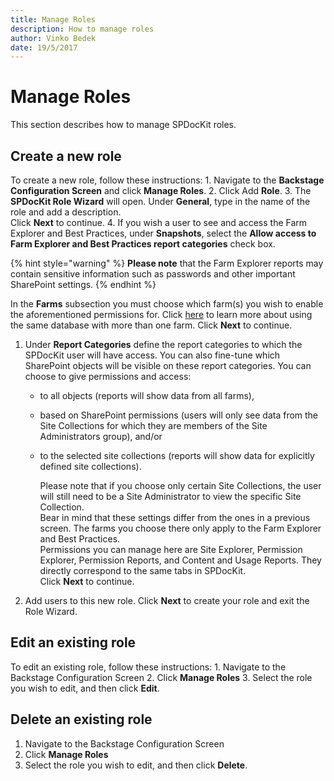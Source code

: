 ```yaml
---
title: Manage Roles
description: How to manage roles
author: Vinko Bedek
date: 19/5/2017
---
```


# Manage Roles

This section describes how to manage SPDocKit roles.

## Create a new role

To create a new role, follow these instructions: 1. Navigate to the **Backstage Configuration Screen** and click **Manage Roles**. 2. Click Add **Role**. 3. The **SPDocKit Role Wizard** will open. Under **General**, type in the name of the role and add a description.  
Click **Next** to continue. 4. If you wish a user to see and access the Farm Explorer and Best Practices, under **Snapshots**, select the **Allow access to Farm Explorer and Best Practices report categories** check box.  


{% hint style="warning" %}
**Please note** that the Farm Explorer reports may contain sensitive information such as passwords and other important SharePoint settings.
{% endhint %}

In the **Farms** subsection you must choose which farm\(s\) you wish to enable the aforementioned permissions for. Click [here](../../configuration/configure-multiple-farms-to-use-same-spdockit-database.md) to learn more about using the same database with more than one farm. Click **Next** to continue.

1. Under **Report Categories** define the report categories to which the SPDocKit user will have access. You can also fine-tune which SharePoint objects will be visible on these report categories. You can choose to give permissions and access:
   * to all objects \(reports will show data from all farms\),
   * based on SharePoint permissions \(users will only see data from the Site Collections for which they are members of the Site Administrators group\), and/or
   * to the selected site collections \(reports will show data for explicitly defined site collections\).

     Please note that if you choose only certain Site Collections, the user will still need to be a Site Administrator to view the specific Site Collection.  
     Bear in mind that these settings differ from the ones in a previous screen. The farms you choose there only apply to the Farm Explorer and Best Practices.  
     Permissions you can manage here are Site Explorer, Permission Explorer, Permission Reports, and Content and Usage Reports. They directly correspond to the same tabs in SPDocKit.  
     Click **Next** to continue.
2. Add users to this new role. Click **Next** to create your role and exit the Role Wizard.

## Edit an existing role

To edit an existing role, follow these instructions: 1. Navigate to the Backstage Configuration Screen 2. Click **Manage Roles** 3. Select the role you wish to edit, and then click **Edit**.

## Delete an existing role

1. Navigate to the Backstage Configuration Screen
2. Click **Manage Roles**
3. Select the role you wish to edit, and then click **Delete**.

